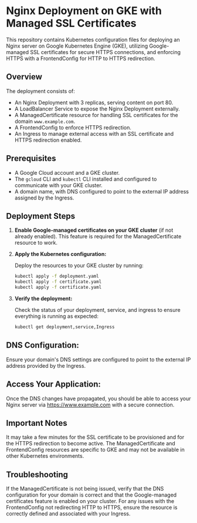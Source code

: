 # Nginx Deployment on GKE with Managed SSL Certificates

This repository contains Kubernetes configuration files for deploying an Nginx server on Google Kubernetes Engine (GKE), utilizing Google-managed SSL certificates for secure HTTPS connections, and enforcing HTTPS with a FrontendConfig for HTTP to HTTPS redirection.

## Overview

The deployment consists of:
- An Nginx Deployment with 3 replicas, serving content on port 80.
- A LoadBalancer Service to expose the Nginx Deployment externally.
- A ManagedCertificate resource for handling SSL certificates for the domain `www.example.com`.
- A FrontendConfig to enforce HTTPS redirection.
- An Ingress to manage external access with an SSL certificate and HTTPS redirection enabled.

## Prerequisites

- A Google Cloud account and a GKE cluster.
- The `gcloud` CLI and `kubectl` CLI installed and configured to communicate with your GKE cluster.
- A domain name, with DNS configured to point to the external IP address assigned by the Ingress.

## Deployment Steps

1. **Enable Google-managed certificates on your GKE cluster** (if not already enabled). This feature is required for the ManagedCertificate resource to work.

2. **Apply the Kubernetes configuration:**

   Deploy the resources to your GKE cluster by running:

   ```sh
   kubectl apply -f deployment.yaml
   kubectl apply -f certificate.yaml
   kubectl apply -f certificate.yaml

3. **Verify the deployment:**

   Check the status of your deployment, service, and     ingress to ensure everything is running as expected:

   ```sh
   kubectl get deployment,service,Ingress

## **DNS Configuration:**

Ensure your domain's DNS settings are configured to point to the external IP address provided by the Ingress.

## **Access Your Application:**

Once the DNS changes have propagated, you should be able to access your Nginx server via https://www.example.com with a secure connection.

## **Important Notes**

It may take a few minutes for the SSL certificate to be provisioned and for the HTTPS redirection to become active.
The ManagedCertificate and FrontendConfig resources are specific to GKE and may not be available in other Kubernetes environments.


## **Troubleshooting**

If the ManagedCertificate is not being issued, verify that the DNS configuration for your domain is correct and that the Google-managed certificates feature is enabled on your cluster.
For any issues with the FrontendConfig not redirecting HTTP to HTTPS, ensure the resource is correctly defined and associated with your Ingress.
